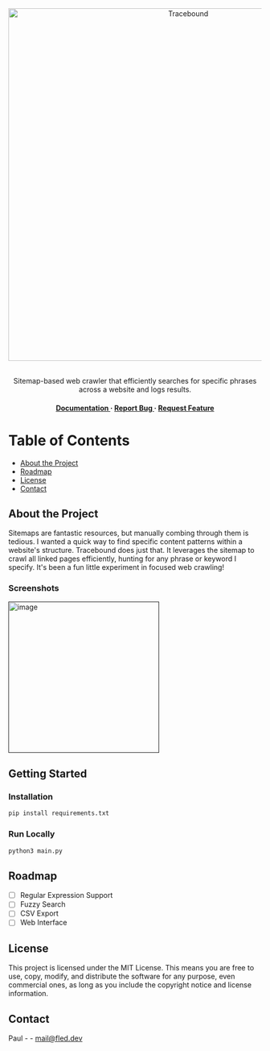 <div align='center'>

<img src="https://fled.dev/assets/tracebound-banner.png" alt="Tracebound" width="700px">
<br><br>
<p>Sitemap-based web crawler that efficiently searches for specific phrases across a website and logs results.</p>

<h4><a href="https://github.com/fled-dev/Tracebound/blob/master/README.md"> Documentation </a> <span> · </span> <a href="https://github.com/fled-dev/Tracebound/issues"> Report Bug </a> <span> · </span> <a href="https://github.com/fled-dev/Tracebound/issues"> Request Feature </a> </h4>


</div>

# Table of Contents
- [About the Project](#about-the-project)
- [Roadmap](#roadmap)
- [License](#license)
- [Contact](#contact)


## About the Project
Sitemaps are fantastic resources, but manually combing through them is tedious. I wanted a quick way to find specific content patterns within a website's structure. Tracebound does just that. It leverages the sitemap to crawl all linked pages efficiently,  hunting for any phrase or keyword I specify. It's been a fun little experiment in focused web crawling!

### Screenshots
<a href=""><img src="https://fled.dev/assets/tracebound-demo.png" alt='image' width='300px'></a>

## Getting Started

### Installation
```bash
pip install requirements.txt
```

### Run Locally
```bash
python3 main.py
```

## Roadmap
* [ ] Regular Expression Support
* [ ] Fuzzy Search
* [ ] CSV Export
* [ ] Web Interface

## License
This project is licensed under the MIT License. This means you are free to use, copy, modify, and distribute the software for any purpose, even commercial ones, as long as you include the copyright notice and license information.

## Contact
Paul - - mail@fled.dev
